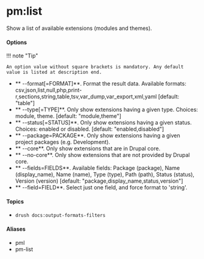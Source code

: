 # pm:list

Show a list of available extensions (modules and themes).

#### Options

!!! note "Tip"

    An option value without square brackets is mandatory. Any default value is listed at description end.

- ** --format[=FORMAT]**. Format the result data. Available formats: csv,json,list,null,php,print-r,sections,string,table,tsv,var_dump,var_export,xml,yaml [default: "table"]
- ** --type[=TYPE]**. Only show extensions having a given type. Choices: module, theme. [default: "module,theme"]
- ** --status[=STATUS]**. Only show extensions having a given status. Choices: enabled or disabled. [default: "enabled,disabled"]
- ** --package=PACKAGE**. Only show extensions having a given project packages (e.g. Development).
- ** --core**. Only show extensions that are in Drupal core.
- ** --no-core**. Only show extensions that are not provided by Drupal core.
- ** --fields=FIELDS**. Available fields: Package (package), Name (display_name), Name (name), Type (type), Path (path), Status (status), Version (version) [default: "package,display_name,status,version"]
- ** --field=FIELD**. Select just one field, and force format to 'string'.

#### Topics

- `drush docs:output-formats-filters`

#### Aliases

- pml
- pm-list

